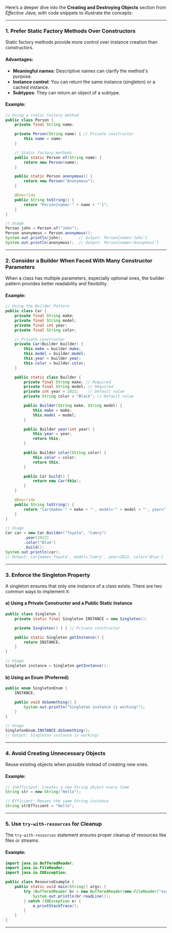 Here’s a deeper dive into the **Creating and Destroying Objects** section from *Effective Java*, with code snippets to illustrate the concepts:

---

### **1. Prefer Static Factory Methods Over Constructors**

Static factory methods provide more control over instance creation than constructors. 

#### Advantages:
- **Meaningful names**: Descriptive names can clarify the method's purpose.
- **Instance control**: You can return the same instance (singleton) or a cached instance.
- **Subtypes**: They can return an object of a subtype.

#### Example:
```java
// Using a static factory method
public class Person {
    private final String name;

    private Person(String name) { // Private constructor
        this.name = name;
    }

    // Static factory methods
    public static Person of(String name) {
        return new Person(name);
    }

    public static Person anonymous() {
        return new Person("Anonymous");
    }

    @Override
    public String toString() {
        return "Person{name='" + name + "'}";
    }
}

// Usage
Person john = Person.of("John");
Person anonymous = Person.anonymous();
System.out.println(john);       // Output: Person{name='John'}
System.out.println(anonymous);  // Output: Person{name='Anonymous'}
```

---

### **2. Consider a Builder When Faced With Many Constructor Parameters**

When a class has multiple parameters, especially optional ones, the builder pattern provides better readability and flexibility.

#### Example:
```java
// Using the Builder Pattern
public class Car {
    private final String make;
    private final String model;
    private final int year;
    private final String color;

    // Private constructor
    private Car(Builder builder) {
        this.make = builder.make;
        this.model = builder.model;
        this.year = builder.year;
        this.color = builder.color;
    }

    public static class Builder {
        private final String make; // Required
        private final String model; // Required
        private int year = 2023;    // Default value
        private String color = "Black"; // Default value

        public Builder(String make, String model) {
            this.make = make;
            this.model = model;
        }

        public Builder year(int year) {
            this.year = year;
            return this;
        }

        public Builder color(String color) {
            this.color = color;
            return this;
        }

        public Car build() {
            return new Car(this);
        }
    }

    @Override
    public String toString() {
        return "Car{make='" + make + "', model='" + model + "', year=" + year + ", color='" + color + "'}";
    }
}

// Usage
Car car = new Car.Builder("Toyota", "Camry")
        .year(2022)
        .color("Blue")
        .build();
System.out.println(car);
// Output: Car{make='Toyota', model='Camry', year=2022, color='Blue'}
```

---

### **3. Enforce the Singleton Property**

A singleton ensures that only one instance of a class exists. There are two common ways to implement it:

#### a) Using a Private Constructor and a Public Static Instance
```java
public class Singleton {
    private static final Singleton INSTANCE = new Singleton();

    private Singleton() { } // Private constructor

    public static Singleton getInstance() {
        return INSTANCE;
    }
}

// Usage
Singleton instance = Singleton.getInstance();
```

#### b) Using an Enum (Preferred)
```java
public enum SingletonEnum {
    INSTANCE;

    public void doSomething() {
        System.out.println("Singleton instance is working!");
    }
}

// Usage
SingletonEnum.INSTANCE.doSomething();
// Output: Singleton instance is working!
```

---

### **4. Avoid Creating Unnecessary Objects**

Reuse existing objects when possible instead of creating new ones.

#### Example:
```java
// Inefficient: Creates a new String object every time
String str = new String("Hello");

// Efficient: Reuses the same String instance
String strEfficient = "Hello";
```

---

### **5. Use `try-with-resources` for Cleanup**

The `try-with-resources` statement ensures proper cleanup of resources like files or streams.

#### Example:
```java
import java.io.BufferedReader;
import java.io.FileReader;
import java.io.IOException;

public class ResourceExample {
    public static void main(String[] args) {
        try (BufferedReader br = new BufferedReader(new FileReader("example.txt"))) {
            System.out.println(br.readLine());
        } catch (IOException e) {
            e.printStackTrace();
        }
    }
}
```

---